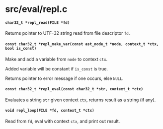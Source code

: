 # src/eval/repl.c

#### `char32_t *repl_read(FILE *fd)`
Returns pointer to UTF-32 string read from file descriptor `fd`.

#### `const char32_t *repl_make_var(const ast_node_t *node, context_t *ctx, bool is_const)`
Make and add a variable from `node` to context `ctx`.

Added variable will be constant if `is_const` is true.

Returns pointer to error message if one occurs, else `NULL`.

#### `const char32_t *repl_eval(const char32_t *str, context_t *ctx)`
Evaluates a string `str` given context `ctx`, returns result as a string (if any).

#### `void repl_loop(FILE *fd, context_t *ctx)`
Read from `fd`, eval with context `ctx`, and print out result.

